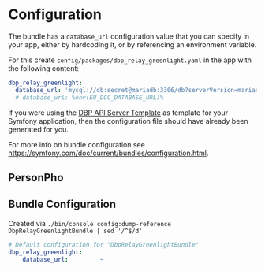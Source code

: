 # Configuration

The bundle has a `database_url` configuration value that you can specify in your
app, either by hardcoding it, or by referencing an environment variable.

For this create `config/packages/dbp_relay_greenlight.yaml` in the app with the following
content:

```yaml
dbp_relay_greenlight:
  database_url: 'mysql://db:secret@mariadb:3306/db?serverVersion=mariadb-10.3.30'
  # database_url: %env(EU_DCC_DATABASE_URL)%
```

If you were using the [DBP API Server Template](https://github.com/digital-blueprint/relay-server-template)
as template for your Symfony application, then the configuration file should have already been generated for you.

For more info on bundle configuration see <https://symfony.com/doc/current/bundles/configuration.html>.

## PersonPho

## Bundle Configuration

Created via `./bin/console config:dump-reference DbpRelayGreenlightBundle | sed '/^$/d'`

```yaml
# Default configuration for "DbpRelayGreenlightBundle"
dbp_relay_greenlight:
    database_url:         ~
```
